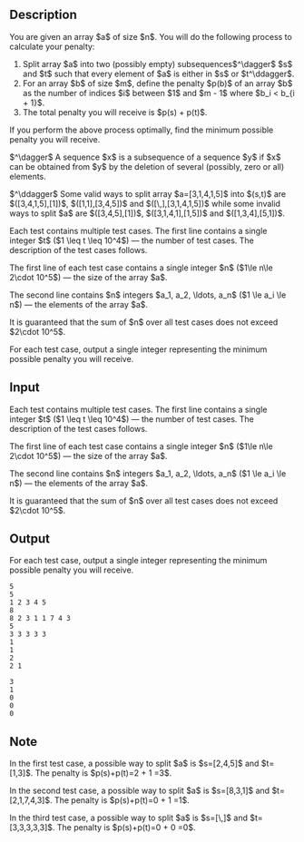 ## Description

<div><p>You are given an array $a$ of size $n$. You will do the following process to calculate your penalty: </p><ol> <li> Split array $a$ into two (possibly empty) subsequences$^\dagger$ $s$ and $t$ such that every element of $a$ is either in $s$ or $t^\ddagger$. </li><li> For an array $b$ of size $m$, define the penalty $p(b)$ of an array $b$ as the number of indices $i$ between $1$ and $m - 1$ where $b_i &lt; b_{i + 1}$. </li><li> The total penalty you will receive is $p(s) + p(t)$. </li></ol><p>If you perform the above process optimally, find the minimum possible penalty you will receive.</p><p>$^\dagger$ A sequence $x$ is a subsequence of a sequence $y$ if $x$ can be obtained from $y$ by the deletion of several (possibly, zero or all) elements.</p><p>$^\ddagger$ Some valid ways to split array $a=[3,1,4,1,5]$ into $(s,t)$ are $([3,4,1,5],[1])$, $([1,1],[3,4,5])$ and $([\,],[3,1,4,1,5])$ while some invalid ways to split $a$ are $([3,4,5],[1])$, $([3,1,4,1],[1,5])$ and $([1,3,4],[5,1])$.</p></div><div class="input-specification"><p>Each test contains multiple test cases. The first line contains a single integer $t$ ($1 \leq t \leq 10^4$)&nbsp;— the number of test cases. The description of the test cases follows.</p><p>The first line of each test case contains a single integer $n$ ($1\le n\le 2\cdot 10^5$)&nbsp;— the size of the array $a$.</p><p>The second line contains $n$ integers $a_1, a_2, \ldots, a_n$ ($1 \le a_i \le n$)&nbsp;— the elements of the array $a$.</p><p>It is guaranteed that the sum of $n$ over all test cases does not exceed $2\cdot 10^5$.</p></div><div class="output-specification"><p>For each test case, output a single integer representing the minimum possible penalty you will receive.</p></div>

## Input

<p>Each test contains multiple test cases. The first line contains a single integer $t$ ($1 \leq t \leq 10^4$)&nbsp;— the number of test cases. The description of the test cases follows.</p><p>The first line of each test case contains a single integer $n$ ($1\le n\le 2\cdot 10^5$)&nbsp;— the size of the array $a$.</p><p>The second line contains $n$ integers $a_1, a_2, \ldots, a_n$ ($1 \le a_i \le n$)&nbsp;— the elements of the array $a$.</p><p>It is guaranteed that the sum of $n$ over all test cases does not exceed $2\cdot 10^5$.</p>

## Output

<p>For each test case, output a single integer representing the minimum possible penalty you will receive.</p>





```input1|2,3,6,7,10,11
5
5
1 2 3 4 5
8
8 2 3 1 1 7 4 3
5
3 3 3 3 3
1
1
2
2 1
```




```output1
3
1
0
0
0
```



## Note

<p>In the first test case, a possible way to split $a$ is $s=[2,4,5]$ and $t=[1,3]$. The penalty is $p(s)+p(t)=2 + 1 =3$.</p><p>In the second test case, a possible way to split $a$ is $s=[8,3,1]$ and $t=[2,1,7,4,3]$. The penalty is $p(s)+p(t)=0 + 1 =1$.</p><p>In the third test case, a possible way to split $a$ is $s=[\,]$ and $t=[3,3,3,3,3]$. The penalty is $p(s)+p(t)=0 + 0 =0$.</p>
